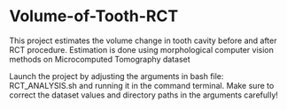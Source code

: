 # Volume-of-Tooth-RCT

This project estimates the volume change in tooth cavity before and after RCT procedure. Estimation is done using morphological computer vision methods on Microcomputed Tomography dataset

Launch the project by adjusting the arguments in bash file: RCT_ANALYSIS.sh and running it in the command terminal. Make sure to correct the dataset values and directory paths in the arguments carefully!
